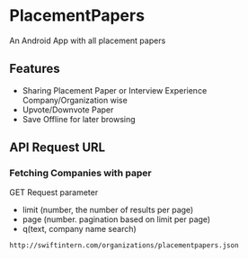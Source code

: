 # PlacementPapers
An Android App with all placement papers

## Features
- Sharing Placement Paper or Interview Experience Company/Organization wise
- Upvote/Downvote Paper
- Save Offline for later browsing

## API Request URL ##
### Fetching Companies with paper ###
GET Request parameter
- limit (number, the number of results per page)
- page (number. pagination based on limit per page)
- q(text, company name search)
```
http://swiftintern.com/organizations/placementpapers.json
```
